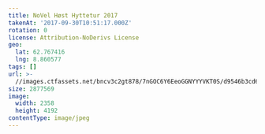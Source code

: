 ```yaml
---
title: NoVel Høst Hyttetur 2017
takenAt: '2017-09-30T10:51:17.000Z'
rotation: 0
license: Attribution-NoDerivs License
geo:
  lat: 62.767416
  lng: 8.860577
tags: []
url: >-
  //images.ctfassets.net/bncv3c2gt878/7nGOC6Y6EeoGGNYYYVKT0S/d9546b3cd6b049151909052db17e1957/novel-hst-hyttetur-2017_23585109608_o
size: 2877569
image:
  width: 2358
  height: 4192
contentType: image/jpeg
---
```


